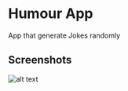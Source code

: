 
# Humour App

App that generate Jokes randomly




## Screenshots

![alt text](https://i.ibb.co/RCHcr4H/image.png)

